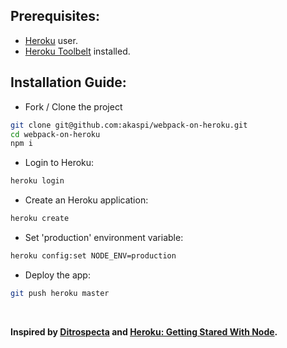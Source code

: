 ## Prerequisites:
- [Heroku](https://www.heroku.com/) user.
- [Heroku Toolbelt](https://devcenter.heroku.com/articles/getting-started-with-nodejs#set-up) installed.

## Installation Guide:
- Fork / Clone the project
```bash
git clone git@github.com:akaspi/webpack-on-heroku.git
cd webpack-on-heroku
npm i
```

- Login to Heroku:
```bash
heroku login
```

- Create an Heroku application:
```bash
heroku create
```

- Set 'production' environment variable:
```bash
heroku config:set NODE_ENV=production
```

- Deploy the app:
```bash
git push heroku master
```

<br>

<b>Inspired by [Ditrospecta](http://ditrospecta.com/javascript/react/es6/webpack/heroku/2015/08/08/deploying-react-webpack-heroku.html) and [Heroku: Getting Stared With Node](https://devcenter.heroku.com/articles/getting-started-with-nodejs#introduction).</b>
